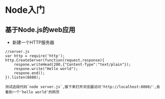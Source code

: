 # Node入门


## 基于Node.js的web应用

- 新建一个HTTP服务器
```
//server.js
var http = require('http');
http.CreateServer(function(request,response){
	respone.writeHead(200,{"Content-Type":"text/plain"});
    respone.write("Hello world");
    respone.end();
}).listen(8888);
```

	测试这段代码`node server.js`,接下来打开浏览器访问'http://localhost:8080/',会看到一个'hello world'的网页